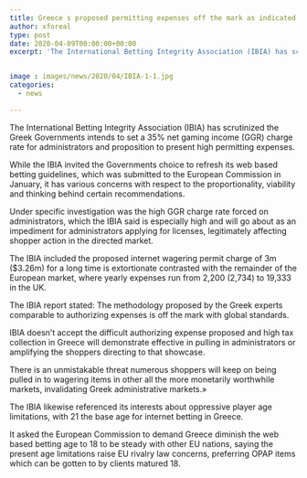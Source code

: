 ```yaml
---
title: Greece s proposed permitting expenses off the mark as indicated by IBIA report
author: xforeal 
type: post
date: 2020-04-09T00:00:00+00:00
excerpt: 'The International Betting Integrity Association (IBIA) has scrutinized the Greek Governments intends to set a 35&amp;percnt; net gaming income (GGR) charge rate for administrators and proposition to present high permitting fees '


image : images/news/2020/04/IBIA-1-1.jpg
categories:
  - news

---
```

The International Betting Integrity Association (IBIA) has scrutinized the Greek Governments intends to set a 35&percnt; net gaming income (GGR) charge rate for administrators and proposition to present high permitting expenses. 

While the IBIA invited the Governments choice to refresh its web based betting guidelines, which was submitted to the European Commission in January, it has various concerns with respect to the proportionality, viability and thinking behind certain recommendations. 

Under specific investigation was the high GGR charge rate forced on administrators, which the IBIA said is especially high and will go about as an impediment for administrators applying for licenses, legitimately affecting shopper action in the directed market. 

The IBIA included the proposed internet wagering permit charge of 3m ($3.26m) for a long time is extortionate contrasted with the remainder of the European market, where yearly expenses run from 2,200 (2,734) to 19,333 in the UK. 

The IBIA report stated: The methodology proposed by the Greek experts comparable to authorizing expenses is off the mark with global standards. 

IBIA doesn&#8217;t accept the difficult authorizing expense proposed and high tax collection in Greece will demonstrate effective in pulling in administrators or amplifying the shoppers directing to that showcase. 

There is an unmistakable threat numerous shoppers will keep on being pulled in to wagering items in other all the more monetarily worthwhile markets, invalidating Greek administrative markets.&#187; 

The IBIA likewise referenced its interests about oppressive player age limitations, with 21 the base age for internet betting in Greece. 

It asked the European Commission to demand Greece diminish the web based betting age to 18 to be steady with other EU nations, saying the present age limitations raise EU rivalry law concerns, preferring OPAP items which can be gotten to by clients matured 18.